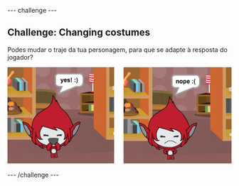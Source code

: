 \--- challenge \---

## Challenge: Changing costumes

Podes mudar o traje da tua personagem, para que se adapte à resposta do jogador?

![captura de ecrã](images/brain-costume.png)

\--- /challenge \---